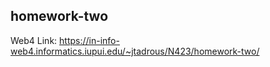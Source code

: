 ## homework-two

Web4 Link: https://in-info-web4.informatics.iupui.edu/~jtadrous/N423/homework-two/
